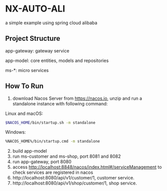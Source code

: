 # NX-AUTO-ALI

a simple example using spring cloud alibaba 

## Project Structure

app-gateway: gateway service

app-model: core entities, models and repositories

ms-*: micro services

## How To Run

1. download Nacos Server from https://nacos.io, unzip and run a standalone instance with following command:  

Linux and macOS: 
```bash
$NACOS_HOME/bin/startup.sh -m standalone 
```
Windows:
```bash
%NACOS_HOME%/bin/startup.cmd -m standalone 
```

2. build app-model
3. run ms-customer and ms-shop, port 8081 and 8082
4. run app-gateway, port 8080
5. access [http://localhost:8848/nacos/index.html#/serviceManagement](http://localhost:8848/nacos/index.html#/serviceManagement) to check services are registered in nacos
6. http://localhost:8080/api/v1/customer/1, customer service.
7. http://localhost:8080/api/v1/shop/customer/1, shop service.
